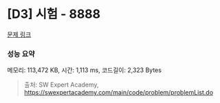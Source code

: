 # [D3] 시험 - 8888 

[문제 링크](https://swexpertacademy.com/main/code/problem/problemDetail.do?contestProbId=AW45RuSae2gDFAQ7) 

### 성능 요약

메모리: 113,472 KB, 시간: 1,113 ms, 코드길이: 2,323 Bytes



> 출처: SW Expert Academy, https://swexpertacademy.com/main/code/problem/problemList.do